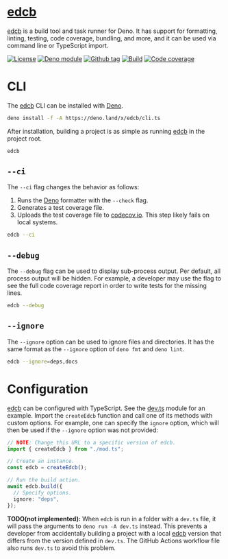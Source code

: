 # [edcb]

[edcb] is a build tool and task runner for Deno. It has support for formatting,
linting, testing, code coverage, bundling, and more, and it can be used via
command line or TypeScript import.

[![License][license-shield]](LICENSE)
[![Deno module][deno-land-shield]][deno-land]
[![Github
tag][github-shield]][github] [![Build][build-shield]][build]
[![Code
coverage][coverage-shield]][coverage]

# CLI

The [edcb] CLI can be installed with [Deno].

```sh
deno install -f -A https://deno.land/x/edcb/cli.ts
```

After installation, building a project is as simple as running [edcb] in the
project root.

```sh
edcb
```

## `--ci`

The `--ci` flag changes the behavior as follows:

1. Runs the [Deno] formatter with the `--check` flag.
2. Generates a test coverage file.
3. Uploads the test coverage file to [codecov.io]. This step likely fails on
   local systems.

```sh
edcb --ci
```

## `--debug`

The `--debug` flag can be used to display sub-process output. Per default, all
process output will be hidden. For example, a developer may use the flag to see
the full code coverage report in order to write tests for the missing lines.

```sh
edcb --debug
```

## `--ignore`

The `--ignore` option can be used to ignore files and directories. It has the
same format as the `--ignore` option of `deno fmt` and `deno lint`.

```sh
edcb --ignore=deps,docs
```

# Configuration

[edcb] can be configured with TypeScript. See the [dev.ts](dev.ts) module for an
example. Import the `createEdcb` function and call one of its methods with
custom options. For example, one can specify the `ignore` option, which will
then be used if the `--ignore` option was not provided:

```ts
// NOTE: Change this URL to a specific version of edcb.
import { createEdcb } from "./mod.ts";

// Create an instance.
const edcb = createEdcb();

// Run the build action.
await edcb.build({
  // Specify options.
  ignore: "deps",
});
```

**TODO(not implemented):** When `edcb` is run in a folder with a `dev.ts` file,
it will pass the arguments to `deno run -A dev.ts` instead. This prevents a
developer from accidentally building a project with a local [edcb] version that
differs from the version defined in `dev.ts`. The GitHub Actions workflow file
also runs `dev.ts` to avoid this problem.

[edcb]: #
[Deno]: https://deno.land
[GitHub Actions]: https://github.com/features/actions
[codecov.io]: https://codecov.io

<!-- badges -->

[github]: https://github.com/eibens/edcb
[github-shield]: https://img.shields.io/github/v/tag/eibens/edcb?label&logo=github
[coverage-shield]: https://img.shields.io/codecov/c/github/eibens/edcb?logo=codecov&label
[license-shield]: https://img.shields.io/github/license/eibens/edcb?color=informational
[coverage]: https://codecov.io/gh/eibens/edcb
[build]: https://github.com/eibens/edcb/actions/workflows/ci.yml
[build-shield]: https://img.shields.io/github/workflow/status/eibens/edcb/ci?logo=github&label
[deno-land]: https://deno.land/x/edcb
[deno-land-shield]: https://img.shields.io/badge/x/edcb-informational?logo=deno&label
